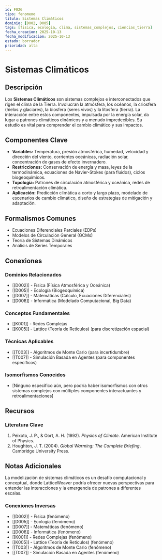 ```yaml
---
id: F026
tipo: fenomeno
titulo: Sistemas Climáticos
dominio: [D002, D005]
tags: [fisica, ecologia, clima, sistemas_complejos, ciencias_tierra]
fecha_creacion: 2025-10-13
fecha_modificacion: 2025-10-13
estado: borrador
prioridad: alta
---
```


# Sistemas Climáticos

## Descripción

Los **Sistemas Climáticos** son sistemas complejos e interconectados que rigen el clima de la Tierra. Involucran la atmósfera, los océanos, la criosfera (hielos y glaciares), la biosfera (seres vivos) y la litosfera (tierra). La interacción entre estos componentes, impulsada por la energía solar, da lugar a patrones climáticos dinámicos y a menudo impredecibles. Su estudio es vital para comprender el cambio climático y sus impactos.

## Componentes Clave

- **Variables:** Temperatura, presión atmosférica, humedad, velocidad y dirección del viento, corrientes oceánicas, radiación solar, concentración de gases de efecto invernadero.
- **Restricciones:** Conservación de energía y masa, leyes de la termodinámica, ecuaciones de Navier-Stokes (para fluidos), ciclos biogeoquímicos.
- **Topología:** Patrones de circulación atmosférica y oceánica, redes de retroalimentación climática.
- **Aplicación:** Predicción climática a corto y largo plazo, modelado de escenarios de cambio climático, diseño de estrategias de mitigación y adaptación.

## Formalismos Comunes

- Ecuaciones Diferenciales Parciales (EDPs)
- Modelos de Circulación General (GCMs)
- Teoría de Sistemas Dinámicos
- Análisis de Series Temporales

## Conexiones

### Dominios Relacionados
- [[D002]] - Física (Física Atmosférica y Oceánica)
- [[D005]] - Ecología (Biogeoquímica)
- [[D007]] - Matemáticas (Cálculo, Ecuaciones Diferenciales)
- [[D008]] - Informática (Modelado Computacional, Big Data)

### Conceptos Fundamentales
- [[K001]] - Redes Complejas
- [[K005]] - Lattice (Teoría de Retículos) (para discretización espacial)

### Técnicas Aplicables
- [[T003]] - Algoritmos de Monte Carlo (para incertidumbre)
- [[T007]] - Simulación Basada en Agentes (para componentes específicos)

### Isomorfismos Conocidos
- [Ninguno específico aún, pero podría haber isomorfismos con otros sistemas complejos con múltiples componentes interactuantes y retroalimentaciones]

## Recursos

### Literatura Clave
1.  Peixoto, J. P., & Oort, A. H. (1992). *Physics of Climate*. American Institute of Physics.
2.  Houghton, J. T. (2004). *Global Warming: The Complete Briefing*. Cambridge University Press.

## Notas Adicionales

La modelización de sistemas climáticos es un desafío computacional y conceptual, donde LatticeWeaver podría ofrecer nuevas perspectivas para entender las interacciones y la emergencia de patrones a diferentes escalas.

### Conexiones Inversas
- [[D002]] - Física (fenómeno)
- [[D005]] - Ecología (fenómeno)
- [[D007]] - Matemáticas (fenómeno)
- [[D008]] - Informática (fenómeno)
- [[K001]] - Redes Complejas (fenómeno)
- [[K005]] - Lattice (Teoría de Retículos) (fenómeno)
- [[T003]] - Algoritmos de Monte Carlo (fenómeno)
- [[T007]] - Simulación Basada en Agentes (fenómeno)

